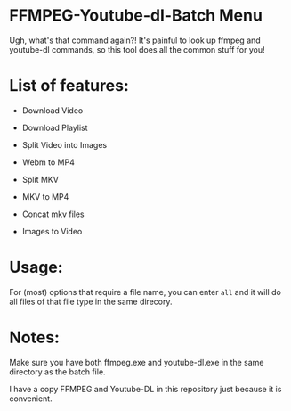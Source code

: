 # FFMPEG-Youtube-dl-Batch Menu
Ugh, what's that command again?!  It's painful to look up ffmpeg and youtube-dl commands, so this tool does all the common stuff for you!

# List of features:

- Download Video

- Download Playlist

- Split Video into Images

- Webm to MP4

- Split MKV

- MKV to MP4

- Concat mkv files

- Images to Video

# Usage:

For (most) options that require a file name, you can enter `all` and it will do all files of that file type in the same direcory.

# Notes:

Make sure you have both ffmpeg.exe and youtube-dl.exe in the same directory as the batch file.

I have a copy FFMPEG and Youtube-DL in this repository just because it is convenient.
